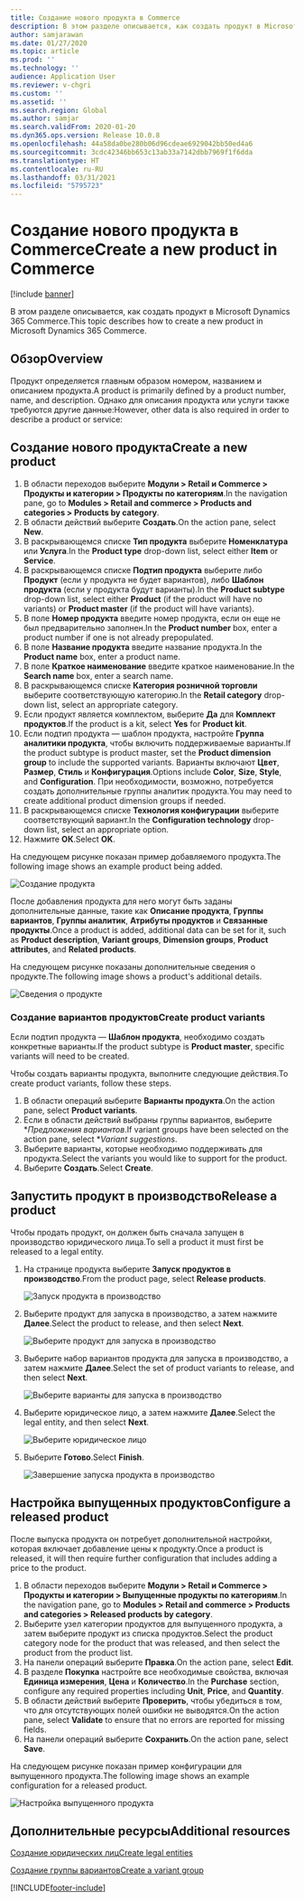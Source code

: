 ```yaml
---
title: Создание нового продукта в Commerce
description: В этом разделе описывается, как создать продукт в Microsoft Dynamics 365 Commerce.
author: samjarawan
ms.date: 01/27/2020
ms.topic: article
ms.prod: ''
ms.technology: ''
audience: Application User
ms.reviewer: v-chgri
ms.custom: ''
ms.assetid: ''
ms.search.region: Global
ms.author: samjar
ms.search.validFrom: 2020-01-20
ms.dyn365.ops.version: Release 10.0.8
ms.openlocfilehash: 44a58da0be280b06d96cdeae6929042bb50ed4a6
ms.sourcegitcommit: 3cdc42346bb653c13ab33a7142dbb7969f1f6dda
ms.translationtype: HT
ms.contentlocale: ru-RU
ms.lasthandoff: 03/31/2021
ms.locfileid: "5795723"
---
```

# <a name="create-a-new-product-in-commerce"></a><span data-ttu-id="e2c38-103">Создание нового продукта в Commerce</span><span class="sxs-lookup"><span data-stu-id="e2c38-103">Create a new product in Commerce</span></span>


[!include [banner](includes/banner.md)]

<span data-ttu-id="e2c38-104">В этом разделе описывается, как создать продукт в Microsoft Dynamics 365 Commerce.</span><span class="sxs-lookup"><span data-stu-id="e2c38-104">This topic describes how to create a new product in Microsoft Dynamics 365 Commerce.</span></span>

## <a name="overview"></a><span data-ttu-id="e2c38-105">Обзор</span><span class="sxs-lookup"><span data-stu-id="e2c38-105">Overview</span></span>

<span data-ttu-id="e2c38-106">Продукт определяется главным образом номером, названием и описанием продукта.</span><span class="sxs-lookup"><span data-stu-id="e2c38-106">A product is primarily defined by a product number, name, and description.</span></span> <span data-ttu-id="e2c38-107">Однако для описания продукта или услуги также требуются другие данные:</span><span class="sxs-lookup"><span data-stu-id="e2c38-107">However, other data is also required in order to describe a product or service:</span></span>

## <a name="create-a-new-product"></a><span data-ttu-id="e2c38-108">Создание нового продукта</span><span class="sxs-lookup"><span data-stu-id="e2c38-108">Create a new product</span></span>

1. <span data-ttu-id="e2c38-109">В области переходов выберите **Модули \> Retail и Commerce \> Продукты и категории \> Продукты по категориям**.</span><span class="sxs-lookup"><span data-stu-id="e2c38-109">In the navigation pane, go to **Modules \> Retail and commerce \> Products and categories \> Products by category**.</span></span>
1. <span data-ttu-id="e2c38-110">В области действий выберите **Создать**.</span><span class="sxs-lookup"><span data-stu-id="e2c38-110">On the action pane, select **New**.</span></span>
1. <span data-ttu-id="e2c38-111">В раскрывающемся списке **Тип продукта** выберите **Номенклатура** или **Услуга**.</span><span class="sxs-lookup"><span data-stu-id="e2c38-111">In the **Product type** drop-down list, select either **Item** or **Service**.</span></span>
1. <span data-ttu-id="e2c38-112">В раскрывающемся списке **Подтип продукта** выберите либо **Продукт** (если у продукта не будет вариантов), либо **Шаблон продукта** (если у продукта будут варианты).</span><span class="sxs-lookup"><span data-stu-id="e2c38-112">In the **Product subtype** drop-down list, select either **Product** (if the product will have no variants) or **Product master** (if the product will have variants).</span></span>
1. <span data-ttu-id="e2c38-113">В поле **Номер продукта** введите номер продукта, если он еще не был предварительно заполнен.</span><span class="sxs-lookup"><span data-stu-id="e2c38-113">In the **Product number** box, enter a product number if one is not already prepopulated.</span></span>
1. <span data-ttu-id="e2c38-114">В поле **Название продукта** введите название продукта.</span><span class="sxs-lookup"><span data-stu-id="e2c38-114">In the **Product name** box, enter a product name.</span></span>
1. <span data-ttu-id="e2c38-115">В поле **Краткое наименование** введите краткое наименование.</span><span class="sxs-lookup"><span data-stu-id="e2c38-115">In the **Search name** box, enter a search name.</span></span>
1. <span data-ttu-id="e2c38-116">В раскрывающемся списке **Категория розничной торговли** выберите соответствующую категорию.</span><span class="sxs-lookup"><span data-stu-id="e2c38-116">In the **Retail category** drop-down list, select an appropriate category.</span></span>
1. <span data-ttu-id="e2c38-117">Если продукт является комплектом, выберите **Да** для **Комплект продуктов**.</span><span class="sxs-lookup"><span data-stu-id="e2c38-117">If the product is a kit, select **Yes** for **Product kit**.</span></span>
1. <span data-ttu-id="e2c38-118">Если подтип продукта — шаблон продукта, настройте **Группа аналитики продукта**, чтобы включить поддерживаемые варианты.</span><span class="sxs-lookup"><span data-stu-id="e2c38-118">If the product subtype is product master, set the **Product dimension group** to include the supported variants.</span></span> <span data-ttu-id="e2c38-119">Варианты включают **Цвет**, **Размер**, **Стиль** и **Конфигурация**.</span><span class="sxs-lookup"><span data-stu-id="e2c38-119">Options include **Color**, **Size**, **Style**, and **Configuration**.</span></span> <span data-ttu-id="e2c38-120">При необходимости, возможно, потребуется создать дополнительные группы аналитик продукта.</span><span class="sxs-lookup"><span data-stu-id="e2c38-120">You may need to create additional product dimension groups if needed.</span></span>
1. <span data-ttu-id="e2c38-121">В раскрывающемся списке **Технология конфигурации** выберите соответствующий вариант.</span><span class="sxs-lookup"><span data-stu-id="e2c38-121">In the **Configuration technology** drop-down list, select an appropriate option.</span></span>
1. <span data-ttu-id="e2c38-122">Нажмите **ОК**.</span><span class="sxs-lookup"><span data-stu-id="e2c38-122">Select **OK**.</span></span>

<span data-ttu-id="e2c38-123">На следующем рисунке показан пример добавляемого продукта.</span><span class="sxs-lookup"><span data-stu-id="e2c38-123">The following image shows an example product being added.</span></span>

![Создание продукта](media/create-new-product.png)

<span data-ttu-id="e2c38-125">После добавления продукта для него могут быть заданы дополнительные данные, такие как **Описание продукта**, **Группы вариантов**, **Группы аналитик**, **Атрибуты продуктов** и **Связанные продукты**.</span><span class="sxs-lookup"><span data-stu-id="e2c38-125">Once a product is added, additional data can be set for it, such as **Product description**, **Variant groups**, **Dimension groups**, **Product attributes**, and **Related products**.</span></span>

<span data-ttu-id="e2c38-126">На следующем рисунке показаны дополнительные сведения о продукте.</span><span class="sxs-lookup"><span data-stu-id="e2c38-126">The following image shows a product's additional details.</span></span>

![Сведения о продукте](media/create-new-product-2.png)

### <a name="create-product-variants"></a><span data-ttu-id="e2c38-128">Создание вариантов продуктов</span><span class="sxs-lookup"><span data-stu-id="e2c38-128">Create product variants</span></span>

<span data-ttu-id="e2c38-129">Если подтип продукта — **Шаблон продукта**, необходимо создать конкретные варианты.</span><span class="sxs-lookup"><span data-stu-id="e2c38-129">If the product subtype is **Product master**, specific variants will need to be created.</span></span> 

<span data-ttu-id="e2c38-130">Чтобы создать варианты продукта, выполните следующие действия.</span><span class="sxs-lookup"><span data-stu-id="e2c38-130">To create product variants, follow these steps.</span></span>

1. <span data-ttu-id="e2c38-131">В области операций выберите **Варианты продукта**.</span><span class="sxs-lookup"><span data-stu-id="e2c38-131">On the action pane, select **Product variants**.</span></span>
1. <span data-ttu-id="e2c38-132">Если в области действий выбраны группы вариантов, выберите \**Предложения вариантов*.</span><span class="sxs-lookup"><span data-stu-id="e2c38-132">If variant groups have been selected on the action pane, select \**Variant suggestions*.</span></span>
1. <span data-ttu-id="e2c38-133">Выберите варианты, которые необходимо поддерживать для продукта.</span><span class="sxs-lookup"><span data-stu-id="e2c38-133">Select the variants you would like to support for the product.</span></span>
1. <span data-ttu-id="e2c38-134">Выберите **Создать**.</span><span class="sxs-lookup"><span data-stu-id="e2c38-134">Select **Create**.</span></span>

## <a name="release-a-product"></a><span data-ttu-id="e2c38-135">Запустить продукт в производство</span><span class="sxs-lookup"><span data-stu-id="e2c38-135">Release a product</span></span>

<span data-ttu-id="e2c38-136">Чтобы продать продукт, он должен быть сначала запущен в производство юридического лица.</span><span class="sxs-lookup"><span data-stu-id="e2c38-136">To sell a product it must first be released to a legal entity.</span></span>

1. <span data-ttu-id="e2c38-137">На странице продукта выберите **Запуск продуктов в производство**.</span><span class="sxs-lookup"><span data-stu-id="e2c38-137">From the product page, select **Release products**.</span></span>

    ![Запуск продукта в производство](media/create-new-product-3.png)

1. <span data-ttu-id="e2c38-139">Выберите продукт для запуска в производство, а затем нажмите **Далее**.</span><span class="sxs-lookup"><span data-stu-id="e2c38-139">Select the product to release, and then select **Next**.</span></span>

    ![Выберите продукт для запуска в производство](media/create-new-product-4.png)

1. <span data-ttu-id="e2c38-141">Выберите набор вариантов продукта для запуска в производство, а затем нажмите **Далее**.</span><span class="sxs-lookup"><span data-stu-id="e2c38-141">Select the set of product variants to release, and then select **Next**.</span></span>

    ![Выберите варианты для запуска в производство](media/create-new-product-5.png)

1. <span data-ttu-id="e2c38-143">Выберите юридическое лицо, а затем нажмите **Далее**.</span><span class="sxs-lookup"><span data-stu-id="e2c38-143">Select the legal entity, and then select **Next**.</span></span>

    ![Выберите юридическое лицо](media/create-new-product-6.png)

1. <span data-ttu-id="e2c38-145">Выберите **Готово**.</span><span class="sxs-lookup"><span data-stu-id="e2c38-145">Select **Finish**.</span></span>

    ![Завершение запуска продукта в производство](media/create-new-product-7.png)

## <a name="configure-a-released-product"></a><span data-ttu-id="e2c38-147">Настройка выпущенных продуктов</span><span class="sxs-lookup"><span data-stu-id="e2c38-147">Configure a released product</span></span>

<span data-ttu-id="e2c38-148">После выпуска продукта он потребует дополнительной настройки, которая включает добавление цены к продукту.</span><span class="sxs-lookup"><span data-stu-id="e2c38-148">Once a product is released, it will then require further configuration that includes adding a price to the product.</span></span>

1. <span data-ttu-id="e2c38-149">В области переходов выберите **Модули \> Retail и Commerce \> Продукты и категории \> Выпущенные продукты по категориям**.</span><span class="sxs-lookup"><span data-stu-id="e2c38-149">In the navigation pane, go to **Modules \> Retail and commerce \> Products and categories \> Released products by category**.</span></span>
1. <span data-ttu-id="e2c38-150">Выберите узел категории продуктов для выпущенного продукта, а затем выберите продукт из списка продуктов.</span><span class="sxs-lookup"><span data-stu-id="e2c38-150">Select the product category node for the product that was released, and then select the product from the product list.</span></span>
1. <span data-ttu-id="e2c38-151">На панели операций выберите **Правка**.</span><span class="sxs-lookup"><span data-stu-id="e2c38-151">On the action pane, select **Edit**.</span></span>
1. <span data-ttu-id="e2c38-152">В разделе **Покупка** настройте все необходимые свойства, включая **Единица измерения**, **Цена** и **Количество**.</span><span class="sxs-lookup"><span data-stu-id="e2c38-152">In the **Purchase** section, configure any required properties including **Unit**, **Price**,  and **Quantity**.</span></span>
1. <span data-ttu-id="e2c38-153">В области действий выберите **Проверить**, чтобы убедиться в том, что для отсутствующих полей ошибки не выводятся.</span><span class="sxs-lookup"><span data-stu-id="e2c38-153">On the action pane, select **Validate** to ensure that no errors are reported for missing fields.</span></span>
1. <span data-ttu-id="e2c38-154">На панели операций выберите **Сохранить**.</span><span class="sxs-lookup"><span data-stu-id="e2c38-154">On the action pane, select **Save**.</span></span>

<span data-ttu-id="e2c38-155">На следующем рисунке показан пример конфигурации для выпущенного продукта.</span><span class="sxs-lookup"><span data-stu-id="e2c38-155">The following image shows an example configuration for a released product.</span></span>

![Настройка выпущенного продукта](media/create-new-product-8.png)

## <a name="additional-resources"></a><span data-ttu-id="e2c38-157">Дополнительные ресурсы</span><span class="sxs-lookup"><span data-stu-id="e2c38-157">Additional resources</span></span>

[<span data-ttu-id="e2c38-158">Создание юридических лиц</span><span class="sxs-lookup"><span data-stu-id="e2c38-158">Create legal entities</span></span>](channels-legal-entities.md)

[<span data-ttu-id="e2c38-159">Создание группы вариантов</span><span class="sxs-lookup"><span data-stu-id="e2c38-159">Create a variant group</span></span>](create-variant-group.md) 


[!INCLUDE[footer-include](../includes/footer-banner.md)]